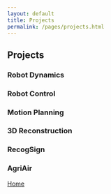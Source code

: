 ```yaml
---
layout: default
title: Projects
permalink: /pages/projects.html
---
```


## Projects

### Robot Dynamics

### Robot Control

### Motion Planning

### 3D Reconstruction

### RecogSign

### AgriAir

[Home](./)
